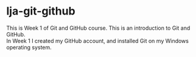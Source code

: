 # lja-git-github

This is Week 1 of Git and GitHub course. This is an introduction to Git and GitHub.  
In Week 1 I created my GitHub account, and installed Git on my Windows operating system. 
